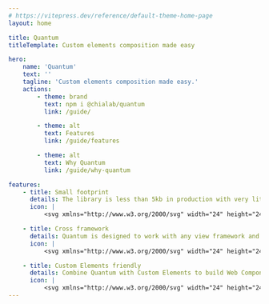 ```yaml
---
# https://vitepress.dev/reference/default-theme-home-page
layout: home

title: Quantum
titleTemplate: Custom elements composition made easy

hero:
    name: 'Quantum'
    text: ''
    tagline: 'Custom elements composition made easy.'
    actions:
        - theme: brand
          text: npm i @chialab/quantum
          link: /guide/

        - theme: alt
          text: Features
          link: /guide/features

        - theme: alt
          text: Why Quantum
          link: /guide/why-quantum

features:
    - title: Small footprint
      details: The library is less than 5kb in production with very little impact on performance.
      icon: |
          <svg xmlns="http://www.w3.org/2000/svg" width="24" height="24" viewBox="0 0 24 24" fill="none" stroke="currentColor" stroke-width="2" stroke-linecap="round" stroke-linejoin="round" class="lucide lucide-leaf"><path d="M11 20A7 7 0 0 1 9.8 6.1C15.5 5 17 4.48 19 2c1 2 2 4.18 2 8 0 5.5-4.78 10-10 10Z"/><path d="M2 21c0-3 1.85-5.36 5.08-6C9.5 14.52 12 13 13 12"/></svg>

    - title: Cross framework
      details: Quantum is designed to work with any view framework and tested across Lit, Vue, React, Preact and Svelte.
      icon: |
          <svg xmlns="http://www.w3.org/2000/svg" width="24" height="24" viewBox="0 0 24 24" fill="none" stroke="currentColor" stroke-width="2" stroke-linecap="round" stroke-linejoin="round" class="lucide lucide-toy-brick"><rect width="18" height="12" x="3" y="8" rx="1"/><path d="M10 8V5c0-.6-.4-1-1-1H6a1 1 0 0 0-1 1v3"/><path d="M19 8V5c0-.6-.4-1-1-1h-3a1 1 0 0 0-1 1v3"/></svg>

    - title: Custom Elements friendly
      details: Combine Quantum with Custom Elements to build Web Components without Shadow DOM constraints.
      icon: |
          <svg xmlns="http://www.w3.org/2000/svg" width="24" height="24" viewBox="0 0 24 24" fill="none" stroke="currentColor" stroke-width="2" stroke-linecap="round" stroke-linejoin="round" class="lucide lucide-heart-handshake"><path d="M19 14c1.49-1.46 3-3.21 3-5.5A5.5 5.5 0 0 0 16.5 3c-1.76 0-3 .5-4.5 2-1.5-1.5-2.74-2-4.5-2A5.5 5.5 0 0 0 2 8.5c0 2.3 1.5 4.05 3 5.5l7 7Z"/><path d="M12 5 9.04 7.96a2.17 2.17 0 0 0 0 3.08v0c.82.82 2.13.85 3 .07l2.07-1.9a2.82 2.82 0 0 1 3.79 0l2.96 2.66"/><path d="m18 15-2-2"/><path d="m15 18-2-2"/></svg>
---
```

